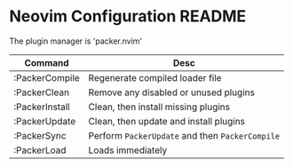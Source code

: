 # Neovim Configuration README

The plugin manager is 'packer.nvim'

| Command              | Desc                                            |
|----------------------|-------------------------------------------------|
| :PackerCompile       | Regenerate compiled loader file                 |
| :PackerClean         | Remove any disabled or unused plugins           |
| :PackerInstall       | Clean, then install missing plugins             |
| :PackerUpdate        | Clean, then update and install plugins          |
| :PackerSync          | Perform `PackerUpdate` and then `PackerCompile` |
| :PackerLoad <plugin> | Loads <plugin> immediately                      |

